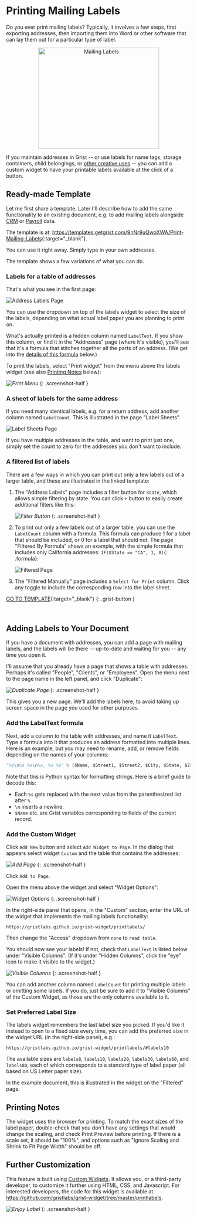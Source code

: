 # Printing Mailing Labels

Do you ever print mailing labels? Typically, it involves a few steps, first exporting
addresses, then importing them into Word or other software that can lay them out for a particular
type of label.

<center>
<img src="/examplimages/2020-10-print-labels/labels-intro.png" alt="Mailing Labels" width=329 height=276>
</center>

If you maintain addresses in Grist -- or use labels for name tags, storage containers, child
belongings, or [other creative uses](https://www.shutterfly.com/designs/7-creative-uses-for-address-labels)
-- you can add a custom widget to have your printable labels available
at the click of a button.

## Ready-made Template

Let me first share a template. Later I'll describe how to add the same functionality to an
existing document, e.g. to add mailing labels alongside [CRM](../lightweight-crm.md) or
[Payroll](2020-09-payroll.md) data.

The template is at: <https://templates.getgrist.com/9nNr9uQwoXWA/Print-Mailing-Labels>{:target="\_blank"}.

You can use it right away. Simply type in your own addresses.

The template shows a few variations of what you can do.

### Labels for a table of addresses

That's what you see in the first page:

![Address Labels Page](/examplimages/2020-10-print-labels/address-labels-page.png)

You can use the dropdown on top of the labels widget to select the size of the labels, depending
on what actual label paper you are planning to print on.

What's actually printed is a hidden column named `LabelText`. If you show this column, or find it
in the "Addresses" page (where it's visible), you'll see that it's a formula that stitches
together all the parts of an address. (We get into the
[details of this formula](#add-the-labeltext-formula) below.)

To print the labels, select "Print widget" from the menu above the labels widget (see also
[Printing Notes](#printing-notes) below):

<span class="screenshot-large">*![Print Menu](/examplimages/2020-10-print-labels/print-menu.png)*</span>
{: .screenshot-half }

### A sheet of labels for the same address

If you need many identical labels, e.g. for a return address, add another column named
`LabelCount`. This is illustrated in the page "Label Sheets".

![Label Sheets Page](/examplimages/2020-10-print-labels/label-sheets-page.png)

If you have multiple addresses in the table, and want to print just one, simply set the count to
zero for the addresses you don't want to include.

### A filtered list of labels

There are a few ways in which you can print out only a few labels out of a larger table, and these
are illustrated in the linked template:

1. The "Address Labels" page includes a filter button for `State`, which allows simple filtering
   by state. You can click `+` button to easily create additional filters like this:

    <span class="screenshot-large">*![Filter Button](/examplimages/2020-10-print-labels/filter-button.png)*</span>
    {: .screenshot-half }

2. To print out only a few labels out of a larger table, you can use the
   `LabelCount` column with a formula. This formula can produce 1 for a label that should be
   included, or 0 for a label that should not. The page "Filtered By Formula" shows an example,
   with the simple formula that includes only California addresses:
   `IF($State == "CA", 1, 0)`{: .formula}:

    ![Filtered Page](/examplimages/2020-10-print-labels/filtered-page.png)

3. The "Filtered Manually" page includes a `Select for Print` column. Click any toggle to include
   the corresponding row into the label sheet.

[GO TO TEMPLATE](https://templates.getgrist.com/9nNr9uQwoXWA/Print-Mailing-Labels){:target="\_blank"}
{: .grist-button }

<br/>


## Adding Labels to Your Document

If you have a document with addresses, you can add a page with mailing labels, and the
labels will be there -- up-to-date and waiting for you -- any time you open it.

I'll assume that you already have a page that shows a table with addresses. Perhaps it's called
"People", "Clients", or "Employees". Open the menu next to the page name in the left
panel, and click "Duplicate":

<span class="screenshot-large">*![Duplicate Page](/examplimages/2020-10-print-labels/duplicate-page.png)*</span>
{: .screenshot-half }

This gives you a new page. We'll add the labels here, to avoid taking up screen space in the page
you used for other purposes.

### Add the LabelText formula

Next, add a column to the table with addresses, and name it `LabelText`. Type a formula into
it that produces an address formatted into multiple lines. Here is an example, but you may need to
rename, add, or remove fields depending on the names of your columns:

```python
"%s\n%s %s\n%s, %s %s" % ($Name, $Street1, $Street2, $City, $State, $Zip)
```

Note that this is Python syntax for formatting strings. Here is a brief guide to decode this:

- Each `%s` gets replaced with the next value from the parenthesized list after `%`.
- `\n` inserts a newline.
- `$Name` etc. are Grist variables corresponding to fields of the current record.

### Add the Custom Widget

Click `Add New` button and select `Add Widget to Page`. In the dialog that appears select widget `Custom`
and the table that contains the addresses:

<span class="screenshot-large">*![Add Page](/examplimages/2020-10-print-labels/add-page.png)*</span>
{: .screenshot-half }

Click `Add to Page`.

Open the menu above the widget and select "Widget Options":

<span class="screenshot-large">*![Widget Options](/examplimages/2020-10-print-labels/widget-options.png)*</span>
{: .screenshot-half }

In the right-side panel that opens, in the "Custom" section, enter the URL of the widget that
implements the mailing labels functionality:

`https://gristlabs.github.io/grist-widget/printlabels/`

Then change the "Access" dropdown from `none` to `read table`.

You should now see your labels! If not, check that `LabelText` is listed below under "Visible
Columns". (If it's under "Hidden Columns", click the "eye" icon to make it visible to the widget.)

<span class="screenshot-large">*![Visible Columns](/examplimages/2020-10-print-labels/visible-columns.png)*</span>
{: .screenshot-half }

You can add another column named `LabelCount` for printing multiple labels or omitting some
labels. If you do, just be sure to add it to "Visible Columns" of the Custom Widget, as those are
the only columns available to it.

### Set Preferred Label Size

The labels widget remembers the last label size you picked. If you'd like it instead to open to a
fixed size every time, you can add the preferred size in the widget URL (in the right-side panel),
e.g.:

`https://gristlabs.github.io/grist-widget/printlabels/#labels10`

The available sizes are `labels8`, `labels10`, `labels20`, `labels30`, `labels60`, and `labels80`,
each of which corresponds to a standard type of label paper (all based on US Letter paper size).

In the example document, this is illustrated in the widget on the "Filtered" page.

## Printing Notes

The widget uses the browser for printing. To match the exact sizes of the label paper,
double-check that you don't have any settings that would change the scaling, and check Print
Preview before printing. If there is a scale set, it should be "100%", and options such as "Ignore
Scaling and Shrink to Fit Page Width" should be off.

## Further Customization

This feature is built using [Custom Widgets](../widget-custom.md). It allows you, or a third-party
developer, to customize it further using HTML, CSS, and Javascript. For interested developers, the
code for this widget is available at <https://github.com/gristlabs/grist-widget/tree/master/printlabels>.

<span class="screenshot-large">*![Enjoy Label](/examplimages/2020-10-print-labels/enjoy-label.png)*</span>
{: .screenshot-half }
